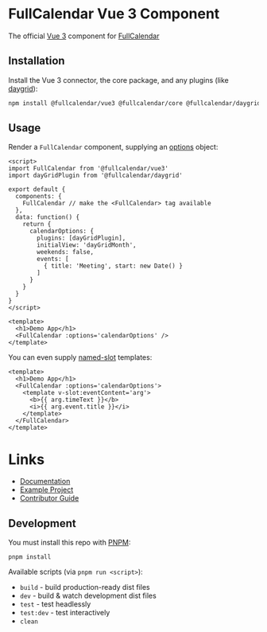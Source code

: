 
# FullCalendar Vue 3 Component

The official [Vue 3](https://vuejs.org/) component for [FullCalendar](https://fullcalendar.io)

## Installation

Install the Vue 3 connector, the core package, and any plugins (like [daygrid](https://fullcalendar.io/docs/month-view)):

```sh
npm install @fullcalendar/vue3 @fullcalendar/core @fullcalendar/daygrid
```

## Usage

Render a `FullCalendar` component, supplying an [options](https://fullcalendar.io/docs#toc) object:

```vue
<script>
import FullCalendar from '@fullcalendar/vue3'
import dayGridPlugin from '@fullcalendar/daygrid'

export default {
  components: {
    FullCalendar // make the <FullCalendar> tag available
  },
  data: function() {
    return {
      calendarOptions: {
        plugins: [dayGridPlugin],
        initialView: 'dayGridMonth',
        weekends: false,
        events: [
          { title: 'Meeting', start: new Date() }
        ]
      }
    }
  }
}
</script>

<template>
  <h1>Demo App</h1>
  <FullCalendar :options='calendarOptions' />
</template>
```

You can even supply [named-slot](https://vuejs.org/guide/components/slots.html#named-slots) templates:

```vue
<template>
  <h1>Demo App</h1>
  <FullCalendar :options='calendarOptions'>
    <template v-slot:eventContent='arg'>
      <b>{{ arg.timeText }}</b>
      <i>{{ arg.event.title }}</i>
    </template>
  </FullCalendar>
</template>
```

# Links

- [Documentation](https://fullcalendar.io/docs/vue)
- [Example Project](https://github.com/fullcalendar/fullcalendar-example-projects/tree/master/vue3)
- [Contributor Guide](CONTRIBUTORS.md)

## Development

You must install this repo with [PNPM](https://pnpm.io/):

```
pnpm install
```

Available scripts (via `pnpm run <script>`):

- `build` - build production-ready dist files
- `dev` - build & watch development dist files
- `test` - test headlessly
- `test:dev` - test interactively
- `clean`

